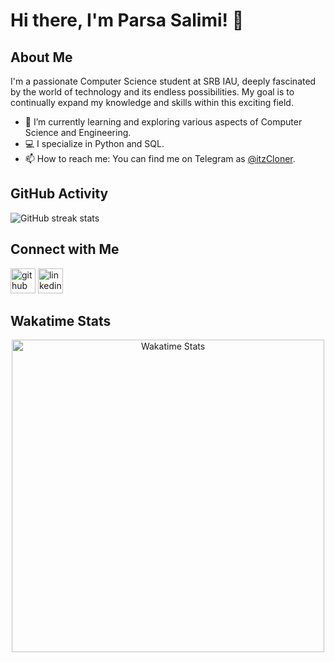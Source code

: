 # Hi there, I'm Parsa Salimi! 👋

## About Me
I'm a passionate Computer Science student at SRB IAU, deeply fascinated by the world of technology and its endless possibilities. My goal is to continually expand my knowledge and skills within this exciting field.

- 🌱 I’m currently learning and exploring various aspects of Computer Science and Engineering.
- 💻 I specialize in Python and SQL.
- 📫 How to reach me: You can find me on Telegram as [@itzCloner](https://t.me/itzCloner).

## GitHub Activity
![GitHub streak stats](https://streak-stats.demolab.com/?user=Parsalimi)  

## Connect with Me
[<img src='https://cdn.jsdelivr.net/npm/simple-icons@3.0.1/icons/github.svg' alt='github' height='40'>](https://github.com/Parsalimi)  [<img src='https://cdn.jsdelivr.net/npm/simple-icons@3.0.1/icons/linkedin.svg' alt='linkedin' height='40'>](https://www.linkedin.com/in/https://www.linkedin.com/in/parsalimi/)

## Wakatime Stats
<div align="center">
    <img src="https://wakatime.com/share/@6a69ffae-81b7-4666-9710-8414f9b90f80/b9735c9d-e290-426e-afe0-31c48e827c17.svg" alt="Wakatime Stats" width="500" height="500">
</div>
